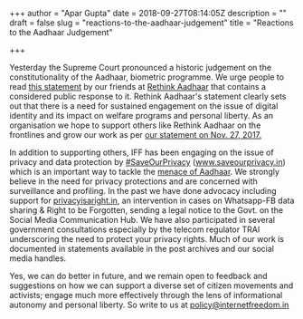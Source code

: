 +++
author = "Apar Gupta"
date = 2018-09-27T08:14:05Z
description = ""
draft = false
slug = "reactions-to-the-aadhaar-judgement"
title = "Reactions to the Aadhaar Judgement"

+++


Yesterday the Supreme Court pronounced a historic judgement on the constitutionality of the Aadhaar, biometric programme. We urge people to read [this statement](https://rethinkaadhaar.in/blog/2018/9/26/press-statement-on-supreme-court-5-judge-bench-ruling-on-aadhaar-challenges) by our friends at [Rethink Aadhaar](https://twitter.com/no2uid/) that contains a considered public response to it. Rethink Aadhaar's statement clearly sets out that there is a need for sustained engagement on the issue of digital identity and its impact on welfare programs and personal liberty. As an organisation we hope to support others like Rethink Aadhaar on the frontlines and grow our work as per [our statement on Nov. 27, 2017.](https://internetfreedom.in/aadhaar-undermines-informational-privacy-and-data-protection/) 

In addition to supporting others, IFF has been engaging on the issue of privacy and data protection by [#SaveOurPrivacy](https://twitter.com/search?q=%23SaveOurPrivacy) (www.saveourprivacy.in) which is an important way to tackle the [menace of Aadhaar](https://internetfreedom.in/aadhaar-undermines-informational-privacy-and-data-protection/). We strongly believe in the need for privacy protections and are concerned with surveillance and profiling. In the past we have done advocacy including  support for [privacyisaright.in](https://t.co/8GWbB8h8MB), an intervention in cases on Whatsapp-FB data sharing & Right to be Forgotten, sending a legal notice to the Govt. on the Social Media Communication Hub. We have also participated in several government consultations especially by the telecom regulator TRAI underscoring the need to protect your privacy rights. Much of our work is documented in statements available in the post archives and our social media handles.

Yes, we can do better in future, and we remain open to feedback and suggestions on how we can support a diverse set of citizen movements and activists; engage much more effectively through the lens of informational autonomy and personal liberty. So write to us at [policy@internetfreedom.in](mailto:policy@internetfreedom.in)

